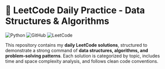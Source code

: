 # 🚀 LeetCode Daily Practice - Data Structures & Algorithms

![Python](https://img.shields.io/badge/Python-3.11-blue)
![GitHub](https://img.shields.io/badge/GitHub-Repo-black)
![LeetCode](https://img.shields.io/badge/LeetCode-Practice-orange)

This repository contains my **daily LeetCode solutions**, structured to demonstrate a strong command of **data structures, algorithms, and problem-solving patterns**. Each solution is categorized by topic, includes time and space complexity analysis, and follows clean code conventions.

